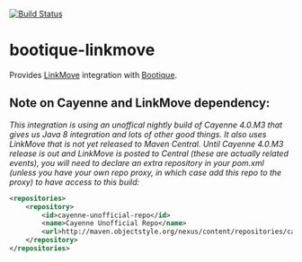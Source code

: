 [![Build Status](https://travis-ci.org/nhl/bootique-linkmove.svg)](https://travis-ci.org/nhl/bootique-linkmove)

# bootique-linkmove

Provides [LinkMove](https://github.com/nhl/link-move) integration with [Bootique](https://github.com/nhl/bootique).

## Note on Cayenne and LinkMove dependency:

_This integration is using an unoffical nightly build of Cayenne 4.0.M3 that gives us Java 8 integration and lots of other good things. It also uses LinkMove that is not yet released to Maven Central. Until Cayenne 4.0.M3 release is out and LinkMove is posted to Central (these are actually related events), you will need to declare an extra repository in your pom.xml (unless you have your own repo proxy, in which case add this repo to the proxy) to have access to this build:_

```XML
<repositories>
    <repository>
        <id>cayenne-unofficial-repo</id>
        <name>Cayenne Unofficial Repo</name>
        <url>http://maven.objectstyle.org/nexus/content/repositories/cayenne-unofficial/</url>
    </repository>
</repositories>
```

